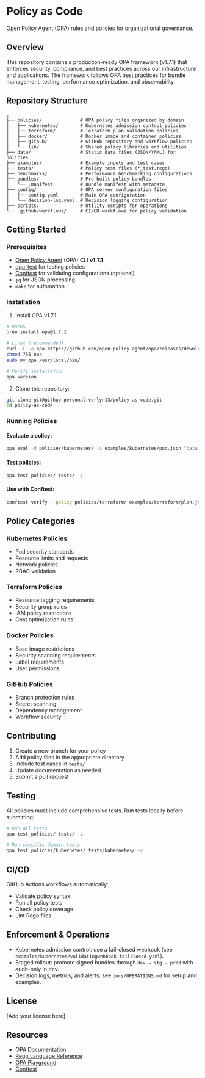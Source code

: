 # Policy as Code

Open Policy Agent (OPA) rules and policies for organizational governance.

## Overview

This repository contains a production-ready OPA framework (v1.7.1) that enforces security, compliance, and best practices across our infrastructure and applications. The framework follows OPA best practices for bundle management, testing, performance optimization, and observability.

## Repository Structure

```
.
├── policies/              # OPA policy files organized by domain
│   ├── kubernetes/        # Kubernetes admission control policies
│   ├── terraform/         # Terraform plan validation policies
│   ├── docker/            # Docker image and container policies
│   ├── github/            # GitHub repository and workflow policies
│   └── lib/               # Shared policy libraries and utilities
├── data/                  # Static data files (JSON/YAML) for policies
├── examples/              # Example inputs and test cases
├── tests/                 # Policy test files (*_test.rego)
├── benchmarks/            # Performance benchmarking configurations
├── bundles/               # Pre-built policy bundles
│   └── .manifest          # Bundle manifest with metadata
├── config/                # OPA server configuration files
│   ├── config.yaml        # Main OPA configuration
│   └── decision-log.yaml  # Decision logging configuration
├── scripts/               # Utility scripts for operations
└── .github/workflows/     # CI/CD workflows for policy validation
```

## Getting Started

### Prerequisites

- [Open Policy Agent](https://www.openpolicyagent.org/docs/v1.7.1/) (OPA) CLI **v1.7.1**
- [opa-test](https://www.openpolicyagent.org/docs/v1.7.1/policy-testing/) for testing policies
- [Conftest](https://www.conftest.dev/) for validating configurations (optional)
- `jq` for JSON processing
- `make` for automation

### Installation

1. Install OPA v1.7.1:
```bash
# macOS
brew install opa@1.7.1

# Linux (recommended)
curl -L -o opa https://github.com/open-policy-agent/opa/releases/download/v1.7.1/opa_linux_amd64_static
chmod 755 opa
sudo mv opa /usr/local/bin/

# Verify installation
opa version
```

2. Clone this repository:
```bash
git clone git@github-personal:verlyn13/policy-as-code.git
cd policy-as-code
```

### Running Policies

#### Evaluate a policy:
```bash
opa eval -d policies/kubernetes/ -i examples/kubernetes/pod.json "data.kubernetes.admission.deny[x]"
```

#### Test policies:
```bash
opa test policies/ tests/ -v
```

#### Use with Conftest:
```bash
conftest verify --policy policies/terraform/ examples/terraform/plan.json
```

## Policy Categories

### Kubernetes Policies
- Pod security standards
- Resource limits and requests
- Network policies
- RBAC validation

### Terraform Policies
- Resource tagging requirements
- Security group rules
- IAM policy restrictions
- Cost optimization rules

### Docker Policies
- Base image restrictions
- Security scanning requirements
- Label requirements
- User permissions

### GitHub Policies
- Branch protection rules
- Secret scanning
- Dependency management
- Workflow security

## Contributing

1. Create a new branch for your policy
2. Add policy files in the appropriate directory
3. Include test cases in `tests/`
4. Update documentation as needed
5. Submit a pull request

## Testing

All policies must include comprehensive tests. Run tests locally before submitting:

```bash
# Run all tests
opa test policies/ tests/ -v

# Run specific domain tests
opa test policies/kubernetes/ tests/kubernetes/ -v
```

## CI/CD

GitHub Actions workflows automatically:
- Validate policy syntax
- Run all policy tests
- Check policy coverage
- Lint Rego files

## Enforcement & Operations

- Kubernetes admission control: use a fail-closed webhook (see `examples/kubernetes/validatingwebhook-failclosed.yaml`).
- Staged rollout: promote signed bundles through `dev → stg → prod` with audit-only in dev.
- Decision logs, metrics, and alerts: see `docs/OPERATIONS.md` for setup and examples.

## License

[Add your license here]

## Resources

- [OPA Documentation](https://www.openpolicyagent.org/docs/latest/)
- [Rego Language Reference](https://www.openpolicyagent.org/docs/latest/policy-language/)
- [OPA Playground](https://play.openpolicyagent.org/)
- [Conftest](https://www.conftest.dev/)
